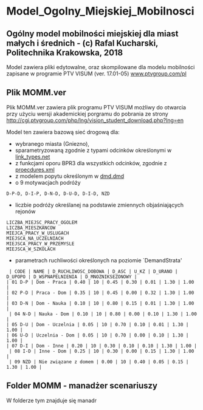 # Model_Ogolny_Miejskiej_Mobilnosci
## Ogólny model mobilności miejskiej dla miast małych i średnich - (c) Rafal Kucharski, Politechnika Krakowska, 2018

Model zawiera pliki edytowalne, oraz skompilowane dla modelu mobilności zapisane w programie PTV VISUM (ver. 17.01-05) www.ptvgroup.com/pl


## Plik MOMM.ver
Plik MOMM.ver zawiera plik programu PTV VISUM możliwy do otwarcia przy użyciu wersji akademickiej porgramu do pobrania ze strony http://cgi.ptvgroup.com/php/lng/vision_student_download.php?lng=en

Model ten zawiera bazową sieć drogową dla:
* wybranego miasta (Gniezno), 
* sparametryzowaną zgodnie z typami odcinków określonymi w [link_types.net](https://github.com/RafalKucharskiPK/Model_Ogolny_Miejskiej_Mobilnosci/blob/master/dane/srednie/link_types.net)
* z funkcjami oporu BPR3 dla wszystkich odcinków, zgodnie z [proecdures.xml](https://github.com/RafalKucharskiPK/Model_Ogolny_Miejskiej_Mobilnosci/blob/master/dane/srednie/procedures.xml)
* z modelem popytu określonym w [dmd.dmd](https://github.com/RafalKucharskiPK/Model_Ogolny_Miejskiej_Mobilnosci/blob/master/dane/srednie/dmd.dmd)
* o 9 motywacjach podróży 
```
D-P-D, D-I-P, D-N-D, D-U-D, D-I-D, NZD
```
* liczbie podróży określanej na podstawie zmiennych objaśniających rejonów 
```
LICZBA_MIEJSC_PRACY_OGOLEM
LICZBA_MIESZKANCOW
MIEJCA_PRACY_W_USLUGACH
MIEJSCA_NA_UCZELNIACH
MIEJSCA_PRACY_W_PRZEMYSLE
MIEJSCA_W_SZKOLACH
```
* parametrach ruchliwości określonych na poziomie `DemandStrata'

```
 | CODE | NAME | D_RUCHLIWOSC_DOBOWA | D_ASC | U_KZ | D_URANO | D_UPOPO | D_WSPNAPELNIENIA | D_MNOZNIKSEZONOWY |
| 01 D-P | Dom - Praca | 0.40 | 10 | 0.45 | 0.30 | 0.01 | 1.30 | 1.00 |
| 02 P-D | Praca - Dom | 0.35 | 10 | 0.45 | 0.00 | 0.32 | 1.30 | 1.00 |
| 03 D-N | Dom - Nauka | 0.10 | 10 | 0.80 | 0.15 | 0.01 | 1.30 | 1.00 |
 | 04 N-D | Nauka - Dom | 0.10 | 10 | 0.80 | 0.00 | 0.10 | 1.30 | 1.00 |
| 05 D-U | Dom - Uczelnia | 0.05 | 10 | 0.70 | 0.10 | 0.01 | 1.30 | 1.00 |
| 06 U-D | Uczelnia - Dom | 0.05 | 10 | 0.70 | 0.00 | 0.10 | 1.30 | 1.00 |
| 07 D-I | Dom - Inne | 0.20 | 10 | 0.30 | 0.10 | 0.10 | 1.30 | 1.00 |
 | 08 I-D | Inne - Dom | 0.25 | 10 | 0.30 | 0.00 | 0.15 | 1.30 | 1.00 |
 | 09 NZD | Nie związane z domem | 0.00 | 10 | 0.40 | 0.05 | 0.15 | 1.30 | 1.00 |
```




## Folder MOMM - manadżer scenariuszy

W folderze tym znajduje się manadr




